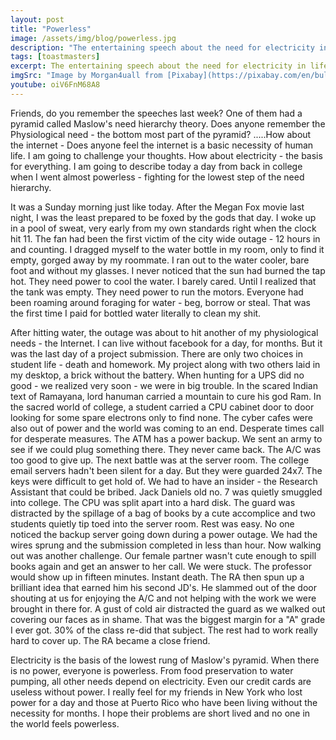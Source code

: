 ```yaml
---
layout: post
title: "Powerless"
image: /assets/img/blog/powerless.jpg
description: "The entertaining speech about the need for electricity in life and life without it."
tags: [toastmasters]
excerpt: The entertaining speech about the need for electricity in life and life without it.
imgSrc: "Image by Morgan4uall from [Pixabay](https://pixabay.com/en/bulb-light-energy-strand-penumbra-2287759/)"
youtube: oiV6FnM68A8
---
```


Friends, do you remember the speeches last week? One of them had a pyramid called Maslow's need hierarchy theory. Does anyone remember the Physiological need - the bottom most part of the pyramid? .....How about the internet - Does anyone feel the internet is a basic necessity of human life. I am going to challenge your thoughts. How about electricity - the basis for everything. I am going to describe today a day from back in college when I went almost powerless - fighting for the lowest step of the need hierarchy.

It was a Sunday morning just like today. After the Megan Fox movie last night, I was the least prepared to be foxed by the gods that day. I woke up in a pool of sweat, very early from my own standards right when the clock hit 11. The fan had been the first victim of the city wide outage - 12 hours in and counting. I dragged myself to the water bottle in my room, only to find it empty, gorged away by my roommate. I ran out to the water cooler, bare foot and without my glasses. I never noticed that the sun had burned the tap hot. They need power to cool the water. I barely cared. Until I realized that the tank was empty. They need power to run the motors. Everyone had been roaming around foraging for water - beg, borrow or steal. That was the first time I paid for bottled water literally to clean my shit.

After hitting water, the outage was about to hit another of my physiological needs - the Internet. I can live without facebook for a day, for months. But it was the last day of a project submission. There are only two choices in student life - death and homework. My project along with two others laid in my desktop, a brick without the battery. When hunting for a UPS did no good - we realized very soon - we were in big trouble. In the scared Indian text of Ramayana, lord hanuman carried a mountain to cure his god Ram. In the sacred world of college, a student carried a CPU cabinet door to door looking for some spare electrons only to find none. The cyber cafes were also out of power and the world was coming to an end. Desperate times call for desperate measures. The ATM has a power backup. We sent an army to see if we could plug something there. They never came back. The A/C was too good to give up. The next battle was at the server room. The college email servers hadn't been silent for a day. But they were guarded 24x7. The keys were difficult to get hold of. We had to have an insider - the Research Assistant that could be bribed. Jack Daniels old no. 7 was quietly smuggled into college. The CPU was split apart into a hard disk. The guard was distracted by the spillage of a bag of books by a cute accomplice and two students quietly tip toed into the server room. Rest was easy. No one noticed the backup server going down during a power outage. We had the wires sprung and the submission completed in less than hour. Now walking out was another challenge. Our female partner wasn't cute enough to spill books again and get an answer to her call. We were stuck. The professor would show up in fifteen minutes. Instant death. The RA then spun up a brilliant idea that earned him his second JD's. He slammed out of the door shouting at us for enjoying the A/C and not helping with the work we were brought in there for. A gust of cold air distracted the guard as we walked out covering our faces as in shame. That was the biggest margin for a "A" grade I ever got. 30% of the class re-did that subject. The rest had to work really hard to cover up. The RA became a close friend.

Electricity is the basis of the lowest rung of Maslow's pyramid. When there is no power, everyone is powerless. From food preservation to water pumping, all other needs depend on electricity. Even our credit cards are useless without power. I really feel for my friends in New York who lost power for a day and those at Puerto Rico who have been living without the necessity for months. I hope their problems are short lived and no one in the world feels powerless.
